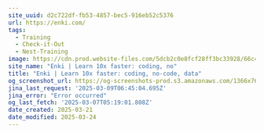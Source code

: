 ```yaml
---
site_uuid: d2c722df-fb53-4857-bec5-916eb52c5376
url: https://enki.com/
tags:
  - Training
  - Check-it-Out
  - Nest-Training
image: https://cdn.prod.website-files.com/5dcb2c0e8fcf28ff3bc33928/66c4738dc3de6308d4300123_open%20graph%20thumbnai.png
site_name: "Enki | Learn 10x faster: coding, no"
title: "Enki | Learn 10x faster: coding, no-code, data"
og_screenshot_url: https://og-screenshots-prod.s3.amazonaws.com/1366x768/80/false/db8cb96c962064c21a80d86a56c3eae1f874be4c97b9206138e3663c03b9f209.jpeg
jina_last_request: '2025-03-09T06:45:04.695Z'
jina_error: "Error occurred"
og_last_fetch: '2025-03-07T05:19:01.808Z'
date_created: 2025-03-21
date_modified: 2025-03-24
---
```




